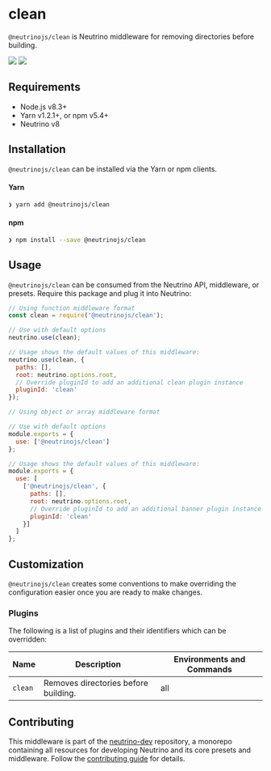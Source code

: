 # clean

`@neutrinojs/clean` is Neutrino middleware for removing directories before building.

![](https://img.shields.io/npm/v/@neutrinojs/clean.svg) ![](https://img.shields.io/npm/dt/@neutrinojs/clean.svg)

## Requirements

* Node.js v8.3+
* Yarn v1.2.1+, or npm v5.4+
* Neutrino v8

## Installation

`@neutrinojs/clean` can be installed via the Yarn or npm clients.

#### Yarn

```bash
❯ yarn add @neutrinojs/clean
```

#### npm

```bash
❯ npm install --save @neutrinojs/clean
```

## Usage

`@neutrinojs/clean` can be consumed from the Neutrino API, middleware, or presets. Require this package and plug it into Neutrino:

```javascript
// Using function middleware format
const clean = require('@neutrinojs/clean');

// Use with default options
neutrino.use(clean);

// Usage shows the default values of this middleware:
neutrino.use(clean, {
  paths: [],
  root: neutrino.options.root,
  // Override pluginId to add an additional clean plugin instance
  pluginId: 'clean'
});
```

```javascript
// Using object or array middleware format

// Use with default options
module.exports = {
  use: ['@neutrinojs/clean']
};

// Usage shows the default values of this middleware:
module.exports = {
  use: [
    ['@neutrinojs/clean', {
      paths: [],
      root: neutrino.options.root,
      // Override pluginId to add an additional banner plugin instance
      pluginId: 'clean'
    }]
  ]
};
```

## Customization

`@neutrinojs/clean` creates some conventions to make overriding the configuration easier once you are ready to make changes.

### Plugins

The following is a list of plugins and their identifiers which can be overridden:

| Name | Description | Environments and Commands |
| --- | --- | --- |
| `clean` | Removes directories before building. | all |

## Contributing

This middleware is part of the [neutrino-dev](https://github.com/mozilla-neutrino/neutrino-dev) repository, a monorepo containing all resources for developing Neutrino and its core presets and middleware. Follow the [contributing guide](https://neutrino.js.org/contributing) for details.

